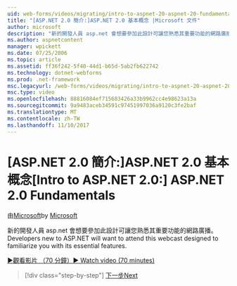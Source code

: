 ```yaml
---
uid: web-forms/videos/migrating/intro-to-aspnet-20-aspnet-20-fundamentals
title: "[ASP.NET 2.0 簡介:]ASP.NET 2.0 基本概念 |Microsoft 文件"
author: microsoft
description: "新的開發人員 asp.net 會想要參加此設計可讓您熟悉其重要功能的網路廣播。"
ms.author: aspnetcontent
manager: wpickett
ms.date: 07/25/2006
ms.topic: article
ms.assetid: ff36f242-5f40-44d1-b65d-5ab2fb622742
ms.technology: dotnet-webforms
ms.prod: .net-framework
msc.legacyurl: /web-forms/videos/migrating/intro-to-aspnet-20-aspnet-20-fundamentals
msc.type: video
ms.openlocfilehash: 88816084ef715683426a33b9962cc4e98623a13a
ms.sourcegitcommit: 9a9483aceb34591c97451997036a9120c3fe2baf
ms.translationtype: MT
ms.contentlocale: zh-TW
ms.lasthandoff: 11/10/2017
---
```

<a name="intro-to-aspnet-20-aspnet-20-fundamentals"></a><span data-ttu-id="883c3-103">[ASP.NET 2.0 簡介:]ASP.NET 2.0 基本概念</span><span class="sxs-lookup"><span data-stu-id="883c3-103">[Intro to ASP.NET 2.0:] ASP.NET 2.0 Fundamentals</span></span>
====================
<span data-ttu-id="883c3-104">由[Microsoft](https://github.com/microsoft)</span><span class="sxs-lookup"><span data-stu-id="883c3-104">by [Microsoft](https://github.com/microsoft)</span></span>

<span data-ttu-id="883c3-105">新的開發人員 asp.net 會想要參加此設計可讓您熟悉其重要功能的網路廣播。</span><span class="sxs-lookup"><span data-stu-id="883c3-105">Developers new to ASP.NET will want to attend this webcast designed to familiarize you with its essential features.</span></span>

[<span data-ttu-id="883c3-106">&#9654;觀看影片 （70 分鐘）</span><span class="sxs-lookup"><span data-stu-id="883c3-106">&#9654; Watch video (70 minutes)</span></span>](https://channel9.msdn.com/Blogs/ASP-NET-Site-Videos/intro-to-aspnet-20-aspnet-20-fundamentals)

>[!div class="step-by-step"]
[<span data-ttu-id="883c3-107">下一步</span><span class="sxs-lookup"><span data-stu-id="883c3-107">Next</span></span>](intro-to-aspnet-20-user-interface-elements.md)
